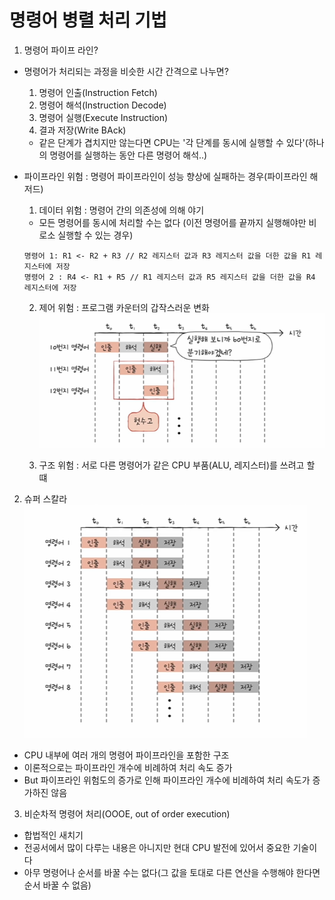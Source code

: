 # 명령어 병렬 처리 기법
1. 명령어 파이프 라인?
- 명령어가 처리되는 과정을 비슷한 시간 간격으로 나누면?
    1. 명령어 인출(Instruction Fetch)
    2. 명령어 해석(Instruction Decode)
    3. 명령어 실행(Execute Instruction)
    4. 결과 저장(Write BAck)
    - 같은 단계가 겹치지만 않는다면 CPU는 '각 단계를 동시에 실행할 수 있다'(하나의 명령어를 실행하는 동안 다른 명령어 해석..)
- 파이프라인 위험 : 명령어 파이프라인이 성능 향상에 실패하는 경우(파이프라인 해저드)
    1) 데이터 위험 : 명령어 간의 의존성에 의해 야기
    - 모든 명령어를 동시에 처리할 수는 없다
    (이전 명령어를 끝까지 실행해야만 비로소 실행할 수 있는 경우)

    ```
    명령어 1: R1 <- R2 + R3 // R2 레지스터 값과 R3 레지스터 값을 더한 값을 R1 레지스터에 저장
    명령어 2 : R4 <- R1 + R5 // R1 레지스터 값과 R5 레지스터 값을 더한 값을 R4 레지스터에 저장
    ```
    2) 제어 위험 : 프로그램 카운터의 갑작스러운 변화
    ![alt text](../CPU/image/image-16.png)

    3) 구조 위험 : 서로 다른 명령어가 같은 CPU 부품(ALU, 레지스터)를 쓰려고 할 떄

2. 슈퍼 스칼라
![alt text](../CPU/image/image-17.png)
- CPU 내부에 여러 개의 명령어 파이프라인을 포함한 구조
- 이론적으로는 파이프라인 개수에 비례하여 처리 속도 증가
- But 파이프라인 위험도의 증가로 인해 파이프라인 개수에 비례하여 처리 속도가 증가하진 않음

3. 비순차적 명령어 처리(OOOE, out of order execution)
- 합법적인 새치기
- 전공서에서 많이 다루는 내용은 아니지만 현대 CPU 발전에 있어서 중요한 기술이다
- 아무 명령어나 순서를 바꿀 수는 없다(그 값을 토대로 다른 연산을 수행해야 한다면 순서 바꿀 수 없음)
